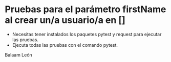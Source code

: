﻿# Pruebas para el parámetro firstName al crear un/a usuario/a en []

- Necesitas tener instalados los paquetes pytest y request para ejecutar las pruebas.
- Ejecuta todas las pruebas con el comando pytest.

Balaam León